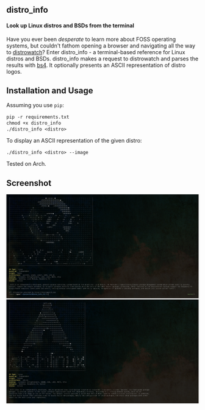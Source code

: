## distro_info
#### Look up Linux distros and BSDs from the terminal

Have you ever been _desperate_ to learn more about FOSS operating systems, but couldn't fathom opening a browser and navigating all the way to [distrowatch](https://distrowatch.com)? Enter distro_info - a terminal-based reference for Linux distros and BSDs. distro_info makes a request to distrowatch and parses the results with [bs4](https://launchpad.net/beautifulsoup). It optionally presents an ASCII representation of distro logos.

## Installation and Usage
Assuming you use `pip`:
```
pip -r requirements.txt
chmod +x distro_info
./distro_info <distro>
```

To display an ASCII representation of the given distro:
```
./distro_info <distro> --image
```

Tested on Arch.

## Screenshot

![](./screenshots/void.png)
![](./screenshots/arch.png)
